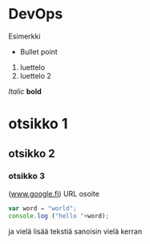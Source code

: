 # DevOps
Esimerkki
* Bullet point
1. luettelo
2. luettelo 2

_Italic_
__bold__ 
# otsikko 1
## otsikko 2
### otsikko 3
(www.google.fi) URL osoite

```javascript
var word = "world";
console.log ("hello "+word);
```

ja vielä lisää tekstiä sanoisin vielä kerran
